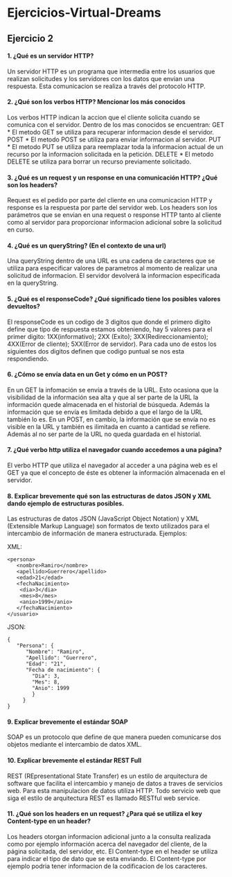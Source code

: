  # Ejercicios-Virtual-Dreams

 ## Ejercicio 2

#### 1. ¿Qué es un servidor HTTP?
Un servidor HTTP es un programa que intermedia entre los usuarios que realizan solicitudes y los servidores con los datos que envian una respuesta. Esta comunicacion se realiza a través del protocolo HTTP.
#### 2.	¿Qué son los verbos HTTP? Mencionar los más conocidos
Los verbos HTTP indican la accion que el cliente solicita cuando se comunica con el servidor. Dentro de los mas conocidos se encuentran: 
GET * El metodo GET se utiliza para recuperar informacion desde el servidor. 
POST * El metodo POST se utiliza para enviar informacion al servidor. 
PUT * El metodo PUT se utiliza para reemplazar toda la informacion actual de un recurso por la informacion solicitada en la petición. 
DELETE * El metodo DELETE se utiliza para borrar un recurso previamente solicitado.
#### 3.	¿Qué es un request y un response en una comunicación HTTP? ¿Qué son los headers? 
Request es el pedido por parte del cliente en una comunicacion HTTP y response es la respuesta por parte del servidor web. Los headers son los parámetros que se envian en una request o response HTTP tanto al cliente como al servidor para proporcionar informacion adicional sobre la solicitud en curso.
#### 4.	¿Qué es un queryString? (En el contexto de una url)
Una queryString dentro de una URL es una cadena de caracteres que se utiliza para especificar valores de parametros al momento de realizar una solicitud de informacion. El servidor devolverá la informacion especificada en la queryString.
#### 5.	¿Qué es el responseCode? ¿Qué significado tiene los posibles valores devueltos?
El responseCode es un codigo de 3 digitos que donde el primero digito define que tipo de respuesta estamos obteniendo, hay 5 valores para el primer digito: 1XX(informativo); 2XX (Exito); 3XX(Redireccionamiento); 4XX(Error de cliente); 5XX(Error de servidor). Para cada uno de estos los siguientes dos digitos definen que codigo puntual se nos esta respondiendo.
#### 6.	¿Cómo se envía data en un Get y cómo en un POST? 
En un GET la infomación se envía a través de la URL. Esto ocasiona que la visibilidad de la información sea alta y que al ser parte de la URL la información quede almacenada en el historial de búsqueda. Además la información que se envía es limitada debido a que el largo de la URL también lo es.
En un POST, en cambio, la información que se envía no es visible en la URL y también es ilimitada en cuanto a cantidad se refiere. Además al no ser parte de la URL no queda guardada en el historial.
#### 7.	¿Qué verbo http utiliza el navegador cuando accedemos a una página?
El verbo HTTP que utiliza el navegador al acceder a una página web es el GET ya que el concepto de éste es obtener la información almacenada en el servidor.
#### 8.	Explicar brevemente qué son las estructuras de datos JSON y XML dando ejemplo de estructuras posibles.
Las estructuras de datos JSON (JavaScript Object Notation) y XML (Extensible Markup Language) son formatos de texto utilizados para el intercambio de información de manera estructurada. Ejemplos:

XML:
```
<persona>
   <nombre>Ramiro</nombre>
   <apellido>Guerrero</apellido>
   <edad>21</edad>
   <fechaNacimiento>
   	<dia>3</dia>
   	<mes>8</mes>
   	<anio>1999</anio>
   </fechaNacimiento>
</usuario>
  ```
JSON:
```
{
   "Persona": {
      "Nombre": "Ramiro",
      "Apellido": "Guerrero",
      "Edad": "21",
      "Fecha de nacimiento": {
        "Dia": 3,
        "Mes": 8,
        "Anio": 1999
        }
     }
}
 ```               
#### 9. Explicar brevemente el estándar SOAP
SOAP es un protocolo que define de que manera pueden comunicarse dos objetos mediante el intercambio de datos XML.
#### 10. Explicar brevemente el estándar REST Full
REST (REpresentational State Transfer) es un estilo de arquitectura de software que facilita el intercambio y manejo de datos a traves de servicios web. Para esta manipulacion de datos utiliza HTTP. Todo servicio web que siga el estilo de arquitectura REST es llamado RESTful web service.
#### 11. ¿Qué son los headers en un request? ¿Para qué se utiliza el key Content-type en un header?
Los headers otorgan informacion adicional junto a la consulta realizada como por ejemplo información acerca del navegador del cliente, de la página solicitada, del servidor, etc. El Content-type en el header se utiliza para indicar el tipo de dato que se esta enviando. El Content-type por ejemplo podria tener informacion de la codificacion de los caracteres.



